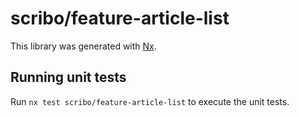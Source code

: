 # scribo/feature-article-list

This library was generated with [Nx](https://nx.dev).

## Running unit tests

Run `nx test scribo/feature-article-list` to execute the unit tests.
